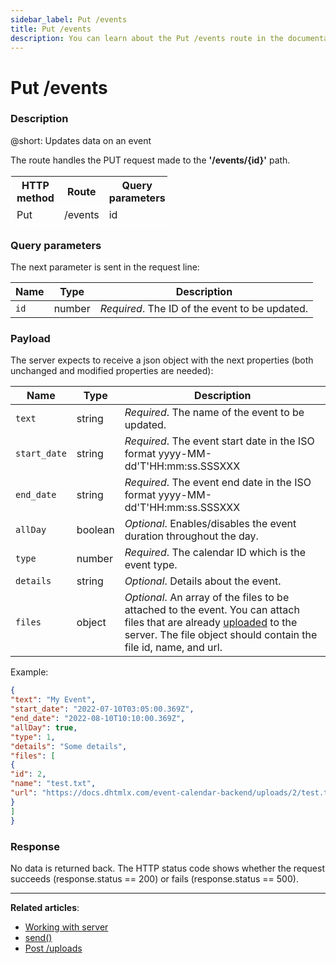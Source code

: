 ```yaml
---
sidebar_label: Put /events
title: Put /events
description: You can learn about the Put /events route in the documentation of the DHTMLX JavaScript Event Calendar library. Browse developer guides and API reference, try out code examples and live demos, and download a free 30-day evaluation version of DHTMLX To Do List.
---
```


# Put /events

### Description

@short: Updates data on an event

The route handles the PUT request made to the **'/events/{id}'** path. 


<table style="border: 1px solid white; border-collapse: collapse; width:50%">
<thead style="border: 1px solid white; border-collapse: collapse;">
<th style="width:25%">HTTP method</th>
<th style="width:25%">Route</th>
<th style="width:25%">Query parameters</th>
</thead>
<tbody style="border: 1px solid white; border-collapse: collapse">
<tr>
<td>Put</td>
<td>/events</td>
<td>id</td>
</tr>
</tbody>
</table>

### Query parameters

The next parameter is sent in the request line:

| Name       | Type        | Description |
| ----------- | ----------- | ----------- |
| `id`       |  number   | *Required*. The ID of the event to be updated.|


### Payload

The server expects to receive a json object with the next properties (both unchanged and modified properties are needed):

| Name       | Type        | Description |
| ----------- | ----------- | ----------- |
| `text`       |  string  | *Required*. The name of the event to be updated.|
| `start_date` |  string  | *Required*. The event start date in the ISO format yyyy-MM-dd'T'HH:mm:ss.SSSXXX |
| `end_date`   |  string  | *Required*. The event end date in the ISO format yyyy-MM-dd'T'HH:mm:ss.SSSXXX |
| `allDay`       |  boolean  | *Optional*. Enables/disables the event duration throughout the day.|
| `type`       |  number  | *Required*. The calendar ID which is the event type.|
| `details`       |  string  | *Optional*. Details about the event.|
| `files`       |  object | *Optional*. An array of the files to be attached to the event. You can attach files that are already [uploaded](api/provider/rest_routes/Post_routes/js_eventcalendar_postupload_route.md) to the server. The file object should contain the file id, name, and url.|


Example:

~~~json
{
"text": "My Event",
"start_date": "2022-07-10T03:05:00.369Z",
"end_date": "2022-08-10T10:10:00.369Z",
"allDay": true,
"type": 1,
"details": "Some details",
"files": [
{
"id": 2,
"name": "test.txt",
"url": "https://docs.dhtmlx.com/event-calendar-backend/uploads/2/test.txt"
}
]
}
~~~

### Response

No data is returned back. The HTTP status code shows whether the request succeeds (response.status == 200) or fails (response.status == 500).


---

**Related articles**: 
- [Working with server](guides/working_with_server.md)
- [send()](api/provider/rest_methods/js_eventcalendar_send_method.md)
- [Post /uploads](api/provider/rest_routes/Post_routes/js_eventcalendar_postupload_route.md)